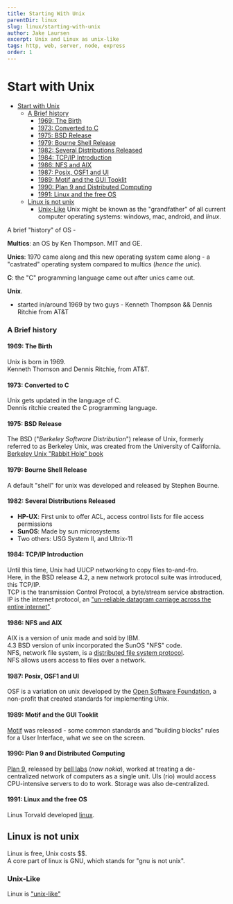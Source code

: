 ```yaml
---
title: Starting With Unix
parentDir: linux
slug: linux/starting-with-unix
author: Jake Laursen
excerpt: Unix and Linux as unix-like
tags: http, web, server, node, express
order: 1
---
```


# Start with Unix
- [Start with Unix](#start-with-unix)
    - [A Brief history](#a-brief-history)
      - [1969: The Birth](#1969-the-birth)
      - [1973: Converted to C](#1973-converted-to-c)
      - [1975: BSD Release](#1975-bsd-release)
      - [1979: Bourne Shell Release](#1979-bourne-shell-release)
      - [1982: Several Distributions Released](#1982-several-distributions-released)
      - [1984: TCP/IP Introduction](#1984-tcpip-introduction)
      - [1986: NFS and AIX](#1986-nfs-and-aix)
      - [1987: Posix, OSF1 and UI](#1987-posix-osf1-and-ui)
      - [1989: Motif and the GUI Tooklit](#1989-motif-and-the-gui-tooklit)
      - [1990: Plan 9 and Distributed Computing](#1990-plan-9-and-distributed-computing)
      - [1991: Linux and the free OS](#1991-linux-and-the-free-os)
  - [Linux is not unix](#linux-is-not-unix)
    - [Unix-Like](#unix-like)
Unix might be known as the "grandfather" of all current computer operating systems: windows, mac, android, and _linux_.  

A brief "history" of OS -  

**Multics**: an OS by Ken Thompson. MIT and GE.  

**Unics**: 1970 came along and this new operating system came along - a "castrated" operating system compared to multics (_hence the unic_).  

**C**: the "C" programming language came out after unics came out. 

**Unix**.  
- started in/around 1969 by two guys - Kenneth Thompson && Dennis Ritchie from AT&T

### A Brief history

#### 1969: The Birth
Unix is born in 1969.  
Kenneth Thomson and Dennis Ritchie, from AT&T.  

#### 1973: Converted to C
Unix gets updated in the language of C.  
Dennis ritchie created the C programming language.  

#### 1975: BSD Release
The BSD ("_Berkeley Software Distribution_") release of Unix, formerly referred to as Berkeley Unix, was created from the University of California. [Berkeley Unix "Rabbit Hole" book](https://www.oreilly.com/openbook/opensources/book/kirkmck.html)  

#### 1979: Bourne Shell Release
A default "shell" for unix was developed and released by  Stephen Bourne.  

#### 1982: Several Distributions Released
- **HP-UX**: First unix to offer ACL, access control lists for file access permissions
- **SunOS**: Made by sun microsystems
- Two others: USG System II, and Ultrix-11

#### 1984: TCP/IP Introduction
Until this time, Unix had UUCP networking to copy files to-and-fro.  
Here, in the BSD release 4.2, a new network protocol suite was introduced, this TCP/IP.    
TCP is the transmission Control Protocol, a byte/stream service abstraction.  
IP is the internet protocol, an ["un-reliable datagram carriage across the entire internet"](https://gunkies.org/wiki/TCP/IP).  


#### 1986: NFS and AIX
AIX is a version of unix made and sold by IBM.  
4.3 BSD version of unix incorporated the SunOS "NFS" code.  
NFS, network file system, is a [distributed file system protocol](https://en.wikipedia.org/wiki/Network_File_System).  
NFS allows users access to files over a network.

#### 1987: Posix, OSF1 and UI 
OSF is a variation on unix developed by the [Open Software Foundation](https://en.wikipedia.org/wiki/Open_Software_Foundation), a non-profit that created standards for implementing Unix.  

#### 1989: Motif and the GUI Tooklit
[Motif](https://en.wikipedia.org/wiki/Motif_(software)) was released - some common standards and "building blocks" rules for a User Interface, what we see on the screen.  

#### 1990: Plan 9 and Distributed Computing
[Plan 9](https://en.wikipedia.org/wiki/Plan_9_from_Bell_Labs), released by [bell labs](https://en.wikipedia.org/wiki/Bell_Labs) (_now nokia_), worked at treating a de-centralized network of computers as a single unit. UIs (rio) would access CPU-intensive servers to do to work. Storage was also de-centralized.   

#### 1991: Linux and the free OS
Linus Torvald developed [linux](https://www.linux.org/).
## Linux is not unix
Linux is free, Unix costs $$.  
A core part of linux is GNU, which stands for "gnu is not unix".  

### Unix-Like
Linux is ["unix-like"](https://en.wikipedia.org/wiki/Unix-like)
